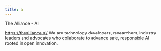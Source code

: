 ```yaml
---
title: a
---
```

The Alliance - AI

https://thealliance.ai/
We are technology developers, researchers, industry leaders and advocates who collaborate to advance safe, responsible AI rooted in open innovation.